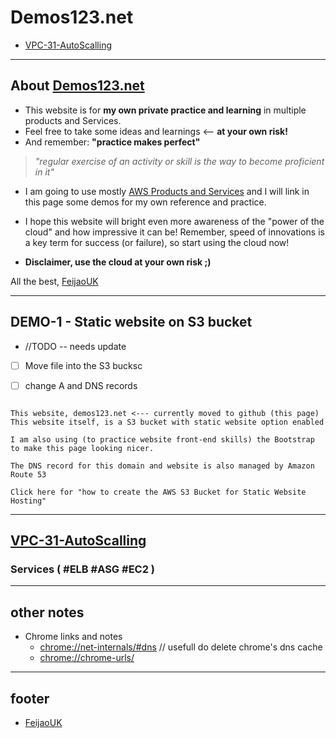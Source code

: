 # Demos123.net

* [VPC-31-AutoScalling](#vpc-31-autoscalling)

---

## About [Demos123.net](http://demos123.net)

* This website is for **my own private practice and learning** in multiple products and Services.
* Feel free to take some ideas and learnings <-- **at your own risk!**
* And remember: **"practice makes perfect"**
> *"regular exercise of an activity or skill is the way to become proficient in it"*

* I am going to use mostly [AWS Products and Services](https://aws.amazon.com) and I will link in this page some demos for my own reference and practice.

* I hope this website will bright even more awareness of the "power of the cloud" and how impressive it can be!  Remember, speed of innovations is a key term for success (or failure), so start using the cloud now!

* **Disclaimer, use the cloud at your own risk ;)**


All the best,
[FeijaoUK](https://feijaouk.com)

---

## DEMO-1 - Static website on S3 bucket

* //TODO -- needs update
* [ ] Move file into the S3 bucksc
* [ ] change A and DNS records


```shell

This website, demos123.net <--- currently moved to github (this page)
This website itself, is a S3 bucket with static website option enabled

I am also using (to practice website front-end skills) the Bootstrap to make this page looking nicer.

The DNS record for this domain and website is also managed by Amazon Route 53

Click here for "how to create the AWS S3 Bucket for Static Website Hosting"
```


---
## [VPC-31-AutoScalling](https://github.com/feijaouk/demos123.net/blob/master/docs/vpc-31-autoscalling.md)
### Services ( #ELB #ASG #EC2 )


---

## other notes

* Chrome links and notes
  - [chrome://net-internals/#dns](chrome://net-internals/#dns)    // usefull do delete chrome's dns cache
  - [chrome://chrome-urls/](chrome://chrome-urls/)


---

## footer

* [FeijaoUK](https://feijaouk.com)
